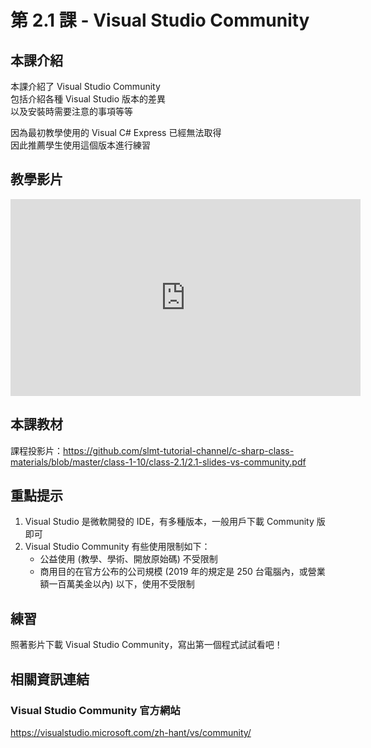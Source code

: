 # 第 2.1 課 - Visual Studio Community

## <span class="section_abstract">本課介紹</span>

本課介紹了 Visual Studio Community  
包括介紹各種 Visual Studio 版本的差異  
以及安裝時需要注意的事項等等

因為最初教學使用的 Visual C# Express 已經無法取得  
因此推薦學生使用這個版本進行練習

## <span class="section_video">教學影片</span>

<iframe width="560" height="315" src="https://www.youtube.com/embed/5eEi3A0ClYU" title="YouTube video player" frameborder="0" allow="accelerometer; autoplay; clipboard-write; encrypted-media; gyroscope; picture-in-picture" allowfullscreen></iframe>

## <span class="section_materials">本課教材</span>

課程投影片：<https://github.com/slmt-tutorial-channel/c-sharp-class-materials/blob/master/class-1-10/class-2.1/2.1-slides-vs-community.pdf>

## <span class="section_highlights">重點提示</span>

1. Visual Studio 是微軟開發的 IDE，有多種版本，一般用戶下載 Community 版即可
2. Visual Studio Community 有些使用限制如下：
   - 公益使用 (教學、學術、開放原始碼) 不受限制
   - 商用目的在官方公布的公司規模 (2019 年的規定是 250 台電腦內，或營業額一百萬美金以內) 以下，使用不受限制

## <span class="section_practice">練習</span>

照著影片下載 Visual Studio Community，寫出第一個程式試試看吧！

## <span class="section_references">相關資訊連結</span>

### Visual Studio Community 官方網站

<https://visualstudio.microsoft.com/zh-hant/vs/community/>
